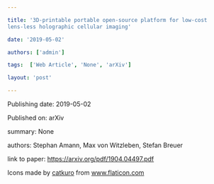 ---
title: '3D-printable portable open-source platform for low-cost
lens-less holographic cellular imaging'
date: '2019-05-02'
authors: ['admin']
tags:  ['Web Article', 'None', 'arXiv']
layout: 'post'
---
Publishing date: 2019-05-02

Published on: arXiv

summary: None

authors: Stephan Amann, Max von Witzleben, Stefan Breuer

link to paper: https://arxiv.org/pdf/1904.04497.pdf

Icons made by <a href="https://www.flaticon.com/free-icon/bookshelves_3576884" title="catkuro">catkuro</a> from <a href="https://www.flaticon.com/" title="Flaticon"> www.flaticon.com</a>
